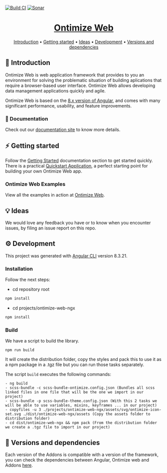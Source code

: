 [![Build CI](https://github.com/OntimizeWeb/ontimize-web-ngx/actions/workflows/build-ci.yml/badge.svg)](https://github.com/OntimizeWeb/ontimize-web-ngx/actions/workflows/build-ci.yml)
[![Sonar](https://github.com/OntimizeWeb/ontimize-web-ngx/actions/workflows/sonar.yml/badge.svg)](https://github.com/OntimizeWeb/ontimize-web-ngx/actions/workflows/sonar.yml)

<h1 align="center">
  <div style="display:inline-block;vertical-align: middle;">
    <a name="logo" href="https://ontimizeweb.github.io/docs/v8/">
      Ontimize Web
    </a>
  </div>
</h1>

<p align="center">
  <a href="#-introduction">Introduction</a> •
  <a href="#zap-getting-started">Getting started</a> •
  <a href="#-ideas">Ideas</a> •
  <a href="#gear-development">Development</a> •
  <a href="#eyes-versions-and-dependencies">Versions and dependencies</a>
</p>

## 📜 Introduction

Ontimize Web is web application framework that provides to you an environment for solving the problematic situation of building aplications that require a browser-based user interface. Ontimize Web allows developing data management applications quickly and agile.

Ontimize Web is based on the [8.x version of Angular](https://v8.angular.io/docs), and comes with many significant performance, usability, and feature improvements.

### 📖 Documentation

Check out our [documentation site](https://ontimizeweb.github.io/docs/) to know more details.

## :zap: Getting started

Follow the [Getting Started](https://ontimizeweb.github.io/docs/v8/doc-overview/) documentation section to get started quickly.
There is a practical [Quickstart Application](https://github.com/OntimizeWeb/ontimize-web-ngx-quickstart), a perfect starting point for building your own Ontimize Web app.

### Ontimize Web Examples

View all the examples in action at [Ontimize Web](https://try.imatia.com/ontimizeweb/).

## 💡 Ideas

We would love any feedback you have or to know when you encounter issues, by filing an issue report on this repo.


## :gear: Development

This project was generated with [Angular CLI](https://github.com/angular/angular-cli) version 8.3.21.

### Installation

Follow the next steps:

  - cd repository root
```bash
npm install
```
  - cd projects/ontimize-web-ngx
```bash
npm install
```

### Build

We have a script to build the library.

`npm run build`

It will create the distribution folder, copy the styles and pack this to use it as a npm package in a .tgz file but you can run those tasks separately.

The script `build` executes the following commands:

    - ng build
    - scss-bundle -c scss-bundle-ontimize.config.json (Bundles all scss linked files in one file that will be the one we import in our project)
    - scss-bundle -p scss-bundle-theme.config.json (With this 2 tasks we will be able to use variables, mixins, keyframes ... in our project)
    - copyfiles -u 3 ./projects/ontimize-web-ngx/assets/svg/ontimize-icon-set.svg ./dist/ontimize-web-ngx/assets (Copy the assets folder to distribution folder)
    - cd dist/ontimize-web-ngx && npm pack (From the distribution folder we create a .tgz file to import in our project)


## :eyes: Versions and dependencies

Each version of the Addons is compatible with a version of the framework, you can check the dependencies between Angular, Ontimize web and Addons [here](https://ontimizeweb.github.io/docs/v8/versions/).

